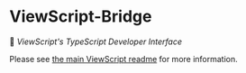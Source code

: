 # ViewScript-Bridge

🤝 _ViewScript's TypeScript Developer Interface_

Please see [the main ViewScript readme](https://github.com/alexyuly/ViewScript) for more information.
